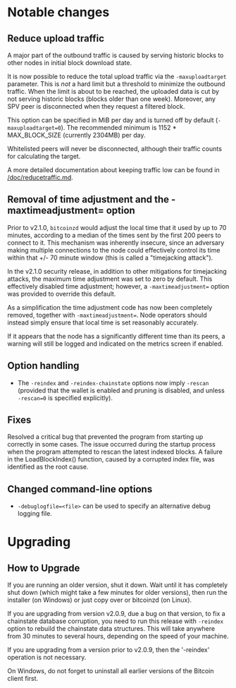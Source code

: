 Notable changes
===============

Reduce upload traffic
---------------------

A major part of the outbound traffic is caused by serving historic blocks to
other nodes in initial block download state.

It is now possible to reduce the total upload traffic via the `-maxuploadtarget`
parameter. This is *not* a hard limit but a threshold to minimize the outbound
traffic. When the limit is about to be reached, the uploaded data is cut by not
serving historic blocks (blocks older than one week).
Moreover, any SPV peer is disconnected when they request a filtered block.

This option can be specified in MiB per day and is turned off by default
(`-maxuploadtarget=0`).
The recommended minimum is 1152 * MAX_BLOCK_SIZE (currently 2304MB) per day.

Whitelisted peers will never be disconnected, although their traffic counts for
calculating the target.

A more detailed documentation about keeping traffic low can be found in
[/doc/reducetraffic.md](/doc/reducetraffic.md).

Removal of time adjustment and the -maxtimeadjustment= option
-------------------------------------------------------------

Prior to v2.1.0, `bitcoinzd` would adjust the local time that it used by up
to 70 minutes, according to a median of the times sent by the first 200 peers
to connect to it. This mechanism was inherently insecure, since an adversary
making multiple connections to the node could effectively control its time
within that +/- 70 minute window (this is called a "timejacking attack").

In the v2.1.0 security release, in addition to other mitigations for
timejacking attacks, the maximum time adjustment was set to zero by default.
This effectively disabled time adjustment; however, a `-maxtimeadjustment=`
option was provided to override this default.

As a simplification the time adjustment code has now been completely removed,
together with `-maxtimeadjustment=`. Node operators should instead simply
ensure that local time is set reasonably accurately.

If it appears that the node has a significantly different time than its peers,
a warning will still be logged and indicated on the metrics screen if enabled.

Option handling
---------------

- The `-reindex` and `-reindex-chainstate` options now imply `-rescan`
  (provided that the wallet is enabled and pruning is disabled, and unless
  `-rescan=0` is specified explicitly).

Fixes
-----

Resolved a critical bug that prevented the program from starting up correctly in some cases.
The issue occurred during the startup process when the program attempted to rescan the latest indexed blocks.
A failure in the LoadBlockIndex() function, caused by a corrupted index file, was identified as the root cause.

Changed command-line options
-----------------------------
- `-debuglogfile=<file>` can be used to specify an alternative debug logging file.

Upgrading
=========

How to Upgrade
--------------

If you are running an older version, shut it down. Wait until it has completely
shut down (which might take a few minutes for older versions), then run the
installer (on Windows) or just copy over or bitcoinzd (on Linux).

If you are upgrading from version v2.0.9, due a bug on that version, to fix
a chainstate database corruption, you need to run this release with `-reindex`
option to rebuild the chainstate data structures. This will take anywhere from
30 minutes to several hours, depending on the speed of your machine.

If you are upgrading from a version prior to v2.0.9, then the '-reindex' operation
is not necessary.

On Windows, do not forget to uninstall all earlier versions of the Bitcoin
client first.
